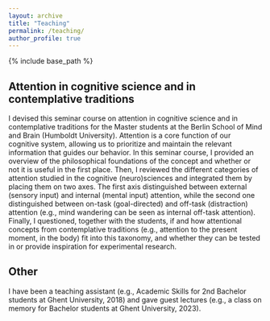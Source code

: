```yaml
---
layout: archive
title: "Teaching"
permalink: /teaching/
author_profile: true
---
```


{% include base_path %}

## Attention in cognitive science and in contemplative traditions

I devised this seminar course on attention in cognitive science and in contemplative traditions for the Master students at the Berlin School of Mind and Brain (Humboldt University). Attention is a core function of our cognitive system, allowing us to prioritize and maintain the relevant information that guides our behavior. In this seminar course, I provided an overview of the philosophical foundations of the concept and whether or not it is useful in the first place. Then, I reviewed the different categories of attention studied in the cognitive (neuro)sciences and integrated them by placing them on two axes. The first axis distinguished between external (sensory input) and internal (mental input) attention, while the second one distinguished between on-task (goal-directed) and off-task (distraction) attention (e.g., mind wandering can be seen as internal off-task attention). Finally, I questioned, together with the students, if and how attentional concepts from contemplative traditions (e.g., attention to the present moment, in the body) fit into this taxonomy, and whether they can be tested in or provide inspiration for experimental research.

## Other

I have been a teaching assistant (e.g., Academic Skills for 2nd Bachelor students at Ghent University, 2018) and gave guest lectures (e.g., a class on memory for Bachelor students at Ghent University, 2023).

